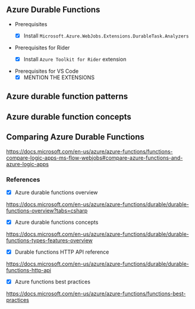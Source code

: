 ## Azure Durable Functions

- Prerequisites
  - [x] Install `Microsoft.Azure.WebJobs.Extensions.DurableTask.Analyzers`
  

- Prerequisites for Rider  
  - [x] Install `Azure Toolkit for Rider` extension


- Prerequisites for VS Code
  - [x] MENTION THE EXTENSIONS

## Azure durable function patterns

## Azure durable function concepts

## Comparing Azure Durable Functions

https://docs.microsoft.com/en-us/azure/azure-functions/functions-compare-logic-apps-ms-flow-webjobs#compare-azure-functions-and-azure-logic-apps

  
### References
- [x] Azure durable functions overview
  
https://docs.microsoft.com/en-us/azure/azure-functions/durable/durable-functions-overview?tabs=csharp

- [x] Azure durable functions concepts

https://docs.microsoft.com/en-us/azure/azure-functions/durable/durable-functions-types-features-overview


- [x] Durable functions HTTP API reference

https://docs.microsoft.com/en-us/azure/azure-functions/durable/durable-functions-http-api

- [x] Azure functions best practices

https://docs.microsoft.com/en-us/azure/azure-functions/functions-best-practices


  